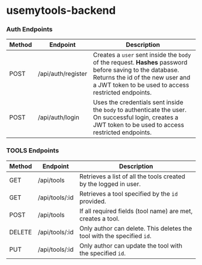 # usemytools-backend

### Auth Endpoints

| Method | Endpoint      | Description                                                                                                                                                                                          |
| ------ | ------------- | ---------------------------------------------------------------------------------------------------------------------------------------------------------------------------------------------------- |
| POST   | /api/auth/register | Creates a `user` sent inside the `body` of the request. **Hashes** password before saving to the database. Returns the id of the new user and a JWT token to be used to access restricted endpoints. |
| POST   | /api/auth/login    | Uses the credentials sent inside the `body` to authenticate the user. On successful login, creates a JWT token to be used to access restricted endpoints.                                            |

### TOOLS Endpoints

| Method | Endpoint           | Description                                                                                                                                                                                 |
| ------ | ------------------ | ------------------------------------------------------------------------------------------------------------------------------------------------------------------------------------------- |
| GET    | /api/tools  | Retrieves a list of all the tools created by the logged in user.                                                                                                                        |
| GET    | /api/tools/:id  | Retrieves a tool specified by the `id` provided.                                                                                                                                        |
| POST   | /api/tools  | If all required fields (tool name) are met, creates a tool.                                                                                                                              | 
| DELETE | /api/tools/:id  | Only author can delete. This deletes the tool with the specified `id`.                                                                                                                   |
| PUT    | /api/tools/:id  | Only author can update the tool with the specified `id`.                                                                                                                                |
